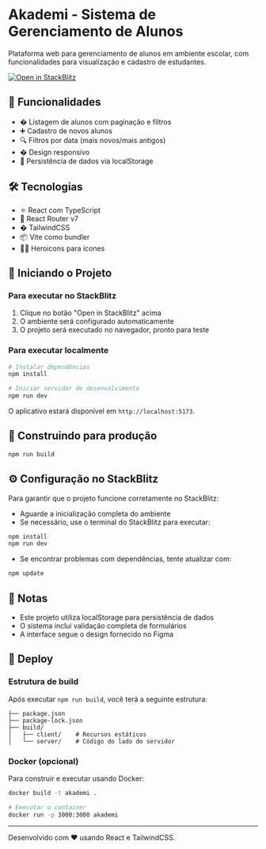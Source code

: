 # Akademi - Sistema de Gerenciamento de Alunos

Plataforma web para gerenciamento de alunos em ambiente escolar, com funcionalidades para visualização e cadastro de estudantes.

[![Open in StackBlitz](https://developer.stackblitz.com/img/open_in_stackblitz.svg)](https://stackblitz.com/github/blarissa/akademi)

## 🚀 Funcionalidades

- � Listagem de alunos com paginação e filtros
- ➕ Cadastro de novos alunos
- 🔍 Filtros por data (mais novos/mais antigos)
- � Design responsivo
- 💾 Persistência de dados via localStorage

## 🛠️ Tecnologias

- ⚛️ React com TypeScript
- 🧭 React Router v7
- � TailwindCSS
- 📦 Vite como bundler
- 🦸‍♂️ Heroicons para ícones

## 🏁 Iniciando o Projeto

### Para executar no StackBlitz

1. Clique no botão "Open in StackBlitz" acima
2. O ambiente será configurado automaticamente
3. O projeto será executado no navegador, pronto para teste

### Para executar localmente

```bash
# Instalar dependências
npm install

# Iniciar servidor de desenvolvimento
npm run dev
```

O aplicativo estará disponível em `http://localhost:5173`.

## 🔧 Construindo para produção

```bash
npm run build
```

## ⚙️ Configuração no StackBlitz

Para garantir que o projeto funcione corretamente no StackBlitz:

- Aguarde a inicialização completa do ambiente
- Se necessário, use o terminal do StackBlitz para executar:

```bash
npm install
npm run dev
```

- Se encontrar problemas com dependências, tente atualizar com:

```bash
npm update
```

## 📝 Notas

- Este projeto utiliza localStorage para persistência de dados
- O sistema inclui validação completa de formulários
- A interface segue o design fornecido no Figma

## 🚢 Deploy

### Estrutura de build

Após executar `npm run build`, você terá a seguinte estrutura:

```text
├── package.json
├── package-lock.json
├── build/
│   ├── client/    # Recursos estáticos
│   └── server/    # Código do lado do servidor
```

### Docker (opcional)

Para construir e executar usando Docker:

```bash
docker build -t akademi .

# Executar o container
docker run -p 3000:3000 akademi
```

---

Desenvolvido com ❤️ usando React e TailwindCSS.